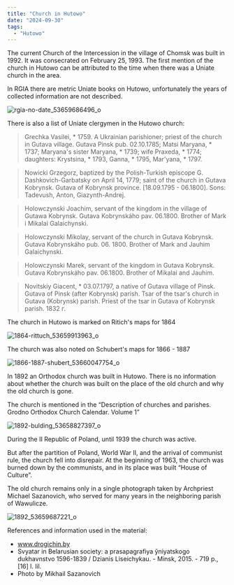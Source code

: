 ```yaml
---
title: "Church in Hutowo"
date: "2024-09-30"
tags: 
  - "Hutowo"
---
```

The current Church of the Intercession in the village of Chomsk was built in 1992. It was consecrated on February 25, 1993.
The first mention of the church in Hutowo can be attributed to the time when there was a Uniate church in the area.

In RGIA there are metric Uniate books on Hutowo, unfortunately the years of collected information are not described.

![rgia-no-date_53659686496_o](https://github.com/escfrpls/drochiczynpoleski/assets/125834172/47c4548a-7552-4a1a-9b9c-b3115e6a6885)

There is also a list of Uniate clergymen in the Hutowo church:

> Grechka Vasilei, * 1759. A Ukrainian parishioner; priest of the church in Gutava village. Gutava Pinsk pub. 02.10.1785; Matsi Maryana, \* 1737; Maryana's sister Maryana, \* 1739; wife Praxeda, \* 1774; daughters: Krystsina, \* 1793, Ganna, \* 1795, Mar'yana, \* 1797.

> Nowicki Grzegorz, baptized by the Polish-Turkish episcope G. Dashkovich-Garbatsky on April 14, 1779; saint of the church in Gutava Kobrynsk. Gutava of Kobrynsk province. \[18.09.1795 - 06.1800\]. Sons: Tadevush, Anton, Giazynth-Andrej.

> Holowczynski Joachim, servant of the kingdom in the village of Gutawa Kobrynsk. Gutava Kobrynskáho pav. 06.1800. Brother of Mark i Mikalai Galaichynski.

> Holowczynski Mikolay, servant of the church in Gutava Kobrynsk. Gutava Kobrynskáho pub. 06. 1800. Brother of Mark and Jauhim Galaichynski.

> Holowczynski Marek, servant of the kingdom in Gutava Kobrynsk. Gutava Kobrynskáho pav. 06.1800. Brother of Mikalai and Jauhim.

> Novitskiy Giacent, * 03.07.1797, a native of Gutava village of Pinsk. Gutava of Pinsk (after Kobrynsk) parish. Tsar of the tsar's church in Gutava (Kobrynsk) parish. Priest of the tsar in Gutava of Kobrynsk parish. 1832 г.

The church in Hutowo is marked on Ritich's maps for 1864

![1864-rittuch_53659913963_o](https://github.com/escfrpls/drochiczynpoleski/assets/125834172/8453662a-0cf3-4fa9-b7f2-ad649cf8ddc0)

The church was also noted on Schubert's maps for 1866 - 1887

![1866-1887-shubert_53660047754_o](https://github.com/escfrpls/drochiczynpoleski/assets/125834172/1b2e7cca-0244-4c14-a472-14740bd5150b)

In 1892 an Orthodox church was built in Hutowo. There is no information about whether the church was built on the place of the old church and why the old church is gone.

The church is mentioned in the “Description of churches and parishes. Grodno Orthodox Church Calendar. Volume 1”

![1892-bulding_53658827397_o](https://github.com/escfrpls/drochiczynpoleski/assets/125834172/74b61efa-b868-4b66-86c6-4ad491347467)

During the II Republic of Poland, until 1939 the church was active.

But after the partition of Poland, World War II, and the arrival of communist rule, the church fell into disrepair. At the beginning of 1963, the church was burned down by the communists, and in its place was built “House of Culture”.

The old church remains only in a single photograph taken by Archpriest Michael Sazanovich, who served for many years in the neighboring parish of Wawulicze.

![1892_53659687221_o](https://github.com/escfrpls/drochiczynpoleski/assets/125834172/430970e4-eedb-4115-bd3d-91498ffc23bf)

References and information used in the material:

- www.drogichin.by
- Svyatar in Belarusian society: a prasapagrafiya ўniyatskogo dukhavnstvo 1596-1839 / Dzianis Liseichykau. - Minsk, 2015. - 719 p., \[16\] l. lil.
- Photo by Mikhail Sazanovich
